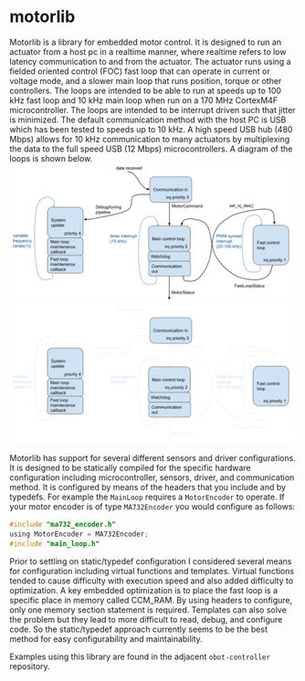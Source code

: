 # motorlib

Motorlib is a library for embedded motor control. It is designed to run an actuator from a host pc in a realtime manner, where realtime refers to low latency communication to and from the actuator. The actuator runs using a fielded oriented control (FOC) fast loop that can operate in current or voltage mode, and a slower main loop that runs position, torque or other controllers. The loops are intended to be able to run at speeds up to 100 kHz fast loop and 10 kHz main loop when run on a 170 MHz CortexM4F microcontroller. The loops are intended to be interrupt driven such that jitter is minimized. The default communication method with the host PC is USB which has been tested to speeds up to 10 kHz. A high speed USB hub (480 Mbps) allows for 10 kHz communication to many actuators by multiplexing the data to the full speed USB (12 Mbps) microcontrollers. A diagram of the loops is shown below.
![loop diagram](doc/motor_loop_diagram.svg#gh-light-mode-only)
![loop diagram](doc/motor_loop_diagram_dark.svg#gh-dark-mode-only)

Motorlib has support for several different sensors and driver configurations. It is designed to be statically compiled for the specific hardware configuration including microcontroller, sensors, driver, and communication method. It is configured by means of the headers that you include and by typedefs. For example the `MainLoop` requires a `MotorEncoder` to operate. If your motor encoder is of type `MA732Encoder` you would configure as follows:
```c
#include "ma732_encoder.h"
using MotorEncoder = MA732Encoder;
#include "main_loop.h"
```
Prior to settling on static/typedef configuration I considered several means for configuration including virtual functions and templates. Virtual functions tended to cause difficulty with execution speed and also added difficulty to optimization. A key embedded optimization is to place the fast loop is a specific place in memory called CCM_RAM. By using headers to configure, only one memory section statement is required. Templates can also solve the problem but they lead to more difficult to read, debug, and configure code. So the static/typedef approach currently seems to be the best method for easy configurability and maintainability.

Examples using this library are found in the adjacent `obot-controller` repository.
